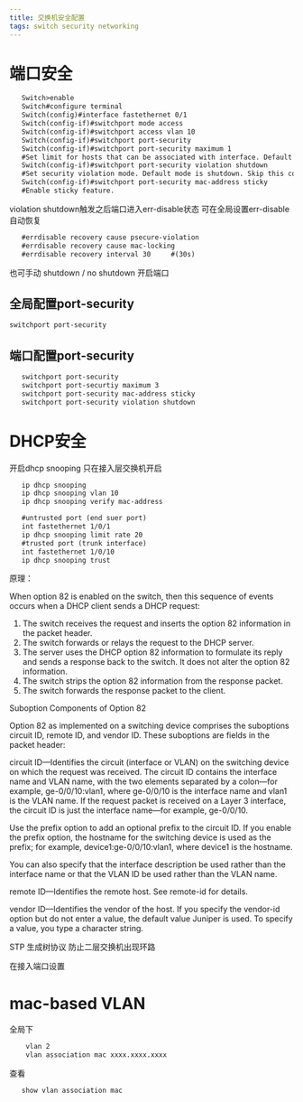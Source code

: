 ```yaml
---
title: 交换机安全配置
tags: switch security networking
---
```

<!--more-->

# 端口安全
```txt
   Switch>enable	
   Switch#configure terminal	
   Switch(config)#interface fastethernet 0/1	
   Switch(config-if)#switchport mode access	
   Switch(config-if)#switchport access vlan 10
   Switch(config-if)#switchport port-security	
   Switch(config-if)#switchport port-security maximum 1	
   #Set limit for hosts that can be associated with interface. Default value is 1. Skip this command to use default value.
   Switch(config-if)#switchport port-security violation shutdown	
   #Set security violation mode. Default mode is shutdown. Skip this command to use default mode.
   Switch(config-if)#switchport port-security mac-address sticky	
   #Enable sticky feature.
```
violation shutdown触发之后端口进入err-disable状态 可在全局设置err-disable自动恢复 
```txt
   #errdisable recovery cause psecure-violation
   #errdisable recovery cause mac-locking
   #errdisable recovery interval 30 	#(30s)
```
也可手动 shutdown / no shutdown 开启端口 

## 全局配置port-security 
```txt
switchport port-security
```
## 端口配置port-security 
```txt
   switchport port-security
   switchport port-securtiy maximum 3
   switchport port-security mac-address sticky 
   switchport port-security violation shutdown
```
# DHCP安全
开启dhcp snooping 只在接入层交换机开启 
```txt
   ip dhcp snooping
   ip dhcp snooping vlan 10
   ip dhcp snooping verify mac-address
```

```txt
   #untrusted port (end suer port)
   int fastethernet 1/0/1
   ip dhcp snooping limit rate 20
   #trusted port (trunk interface)
   int fastethernet 1/0/10
   ip dhcp snooping trust
```
原理：

When option 82 is enabled on the switch, then this sequence of events occurs when a DHCP client sends a DHCP request:

1. The switch receives the request and inserts the option 82 information in the packet header.
2. The switch forwards or relays the request to the DHCP server.
3. The server uses the DHCP option 82 information to formulate its reply and sends a response back to the switch. It does not alter the option 82 information.
4. The switch strips the option 82 information from the response packet.
5. The switch forwards the response packet to the client.

Suboption Components of Option 82

Option 82 as implemented on a switching device comprises the suboptions circuit ID, remote ID, and vendor ID. These suboptions are fields in the packet header:

circuit ID—Identifies the circuit (interface or VLAN) on the switching device on which the request was received. The circuit ID contains the interface name and VLAN name, with the two elements separated by a colon—for example, ge-0/0/10:vlan1, where ge-0/0/10 is the interface name and vlan1 is the VLAN name. If the request packet is received on a Layer 3 interface, the circuit ID is just the interface name—for example, ge-0/0/10.

Use the prefix option to add an optional prefix to the circuit ID. If you enable the prefix option, the hostname for the switching device is used as the prefix; for example, device1:ge-0/0/10:vlan1, where device1 is the hostname.


You can also specify that the interface description be used rather than the interface name or that the VLAN ID be used rather than the VLAN name.

remote ID—Identifies the remote host. See remote-id for details.

vendor ID—Identifies the vendor of the host. If you specify the vendor-id option but do not enter a value, the default value Juniper is used. To specify a value, you type a character string.


STP 生成树协议 防止二层交换机出现环路

在接入端口设置 
# mac-based VLAN
全局下 
```txt
    vlan 2
    vlan association mac xxxx.xxxx.xxxx
```
查看
```txt
   show vlan association mac
```